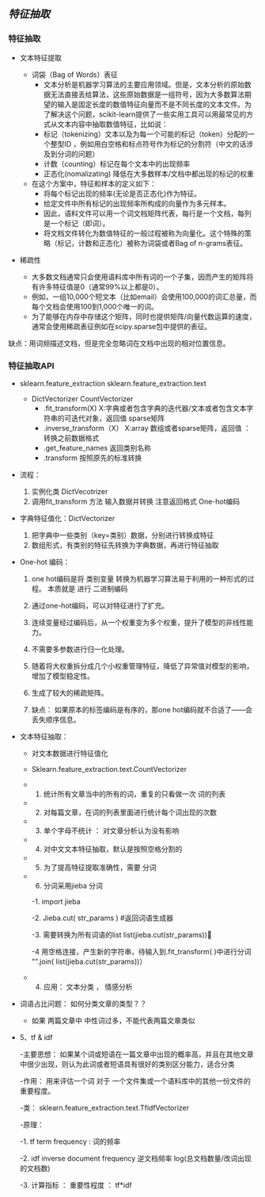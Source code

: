 ## ***特征抽取***

### 特征抽取
   - 文本特征提取
       - 词袋（Bag of Words）表征
		  - 文本分析是机器学习算法的主要应用领域。但是，文本分析的原始数据无法直接丢给算法，这些原始数据是一组符号，因为大多数算法期望的输入是固定长度的数值特征向量而不是不同长度的文本文件。为了解决这个问题，scikit-learn提供了一些实用工具可以用最常见的方式从文本内容中抽取数值特征，比如说：
		  - 标记（tokenizing）文本以及为每一个可能的标记（token）分配的一个整型ID ，例如用白空格和标点符号作为标记的分割符（中文的话涉及到分词的问题）
		  - 计数（counting）标记在每个文本中的出现频率
		  - 正态化(nomalizating) 降低在大多数样本/文档中都出现的标记的权重
       - 在这个方案中，特征和样本的定义如下：
          - 将每个标记出现的频率(无论是否正态化)作为特征。
          - 给定文件中所有标记的出现频率所构成的向量作为多元样本。
          - 因此，语料文件可以用一个词文档矩阵代表，每行是一个文档，每列是一个标记（即词）。
          - 将文档文件转化为数值特征的一般过程被称为向量化。这个特殊的策略（标记，计数和正态化）被称为词袋或者Bag of n-grams表征。



   - 稀疏性
       - 大多数文档通常只会使用语料库中所有词的一个子集，因而产生的矩阵将有许多特征值是0（通常99%以上都是0）。
       - 例如，一组10,000个短文本（比如email）会使用100,000的词汇总量，而每个文档会使用100到1,000个唯一的词。
       - 为了能够在内存中存储这个矩阵，同时也提供矩阵/向量代数运算的速度，通常会使用稀疏表征例如在scipy.sparse包中提供的表征。



缺点：用词频描述文档，但是完全忽略词在文档中出现的相对位置信息。

### 特征抽取API
   - sklearn.feature_extraction  sklearn.feature_extraction.text
       - DictVectorizer   CountVectorizer
		  - .fit_transform(X)   X:字典或者包含字典的迭代器/文本或者包含文本字符串的可迭代对象，返回值 sparse矩阵
		  - .inverse_transform（X）  X:array 数组或者sparse矩阵，返回值 ： 转换之前数据格式
		  - .get_feature_names  返回类别名称
		  -  .transform         按照原先的标准转换

   - 流程：
      1. 实例化类 DictVecotrizer
      2. 调用fit_transform 方法 输入数据并转换   注意返回格式   One-hot编码

   - 字典特征值化：DictVectorizer
      1. 把字典中一些类别（key=类别）数据，分别进行转换成特征
      2. 数组形式，有类别的特征先转换为字典数据，再进行特征抽取

   - One-hot 编码：
      1. one hot编码是将  类别变量   转换为机器学习算法易于利用的一种形式的过程。  本质就是 进行 二进制编码
      1. 通过one-hot编码，可以对特征进行了扩充。
      2. 连续变量经过编码后，从一个权重变为多个权重，提升了模型的非线性能力。
      3. 不需要多参数进行归一化处理。
      4. 随着将大权重拆分成几个小权重管理特征，降低了异常值对模型的影响，增加了模型稳定性。
      5. 生成了较大的稀疏矩阵。

      6. 缺点： 如果原本的标签编码是有序的，那one hot编码就不合适了——会丢失顺序信息。

   - 文本特征抽取：
       - 对文本数据进行特征值化
       - Sklearn.feature_extraction.text.CountVectorizer

       - 1. 统计所有文章当中的所有的词，重复的只看做一次   词的列表
       - 2. 对每篇文章，在词的列表里面进行统计每个词出现的次数
       - 3. 单个字母不统计  ： 对文章分析认为没有影响

       - 4. 对中文文本特征抽取，默认是按照空格分割的
       - 5. 为了提高特征提取准确性，需要 分词
       - 6. 分词采用jieba 分词

	       -1. import jieba

	       -2. Jieba.cut( str_params )  #返回词语生成器

	       -3. 需要转换为所有词语的list   list(jieba.cut(str_params))

	       -4 用空格连接，产生新的字符串，待输入到.fit_transform(  )中进行分词  "".join( list(jieba.cut(str_params))）


       - 4. 应用： 文本分类 ， 情感分析


   - 词语占比问题： 如何分类文章的类型？？
       - 如果 两篇文章中  中性词过多，不能代表两篇文章类似


   - 5、tf    &  idf

       -主要思想： 如果某个词或短语在一篇文章中出现的概率高，并且在其他文章中很少出现，则认为此词或者短语具有很好的类别区分能力，适合分类

       -作用： 用来评估一个词 对于 一个文件集或一个语料库中的其他一份文件的重要程度。

       -类： sklearn.feature_extraction.text.TfidfVectorizer

       -原理：

       -1. tf  term frequency : 词的频率

       -2. idf  inverse document frequency 逆文档频率     log(总文档数量/改词出现的文档数)

       -3. 计算指标 ： 重要性程度 ： tf*idf

